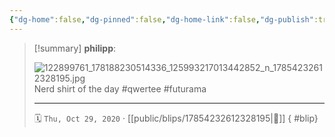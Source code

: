 ```yaml
---
{"dg-home":false,"dg-pinned":false,"dg-home-link":false,"dg-publish":true,"type":"blip","disabled rules":["yaml-title","yaml-title-alias","file-name-heading"],"title":"philipp on instagram @ 2020-10-29","created-date":"2020-10-29T07:55:00","updated-date":"2025-05-02T17:43:07","dg-path":"blips/17854232612328195.md","permalink":"/blips/17854232612328195/","dgPassFrontmatter":true}
---
```


> [!summary] **philipp**:
>
> ![122899761_178188230514336_125993217013442852_n_17854232612328195.jpg](/img/user/attachments/122899761_178188230514336_125993217013442852_n_17854232612328195.jpg)
> Nerd shirt of the day #qwertee #futurama
> - - -
>
> 🗓️ `Thu, Oct 29, 2020` · [[public/blips/17854232612328195\|🔗]]
{ #blip}


